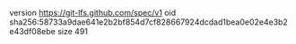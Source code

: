 version https://git-lfs.github.com/spec/v1
oid sha256:58733a9dae641e2b2bf854d7cf828667924dcdad1bea0e02e4e3b2e43df08ebe
size 491

